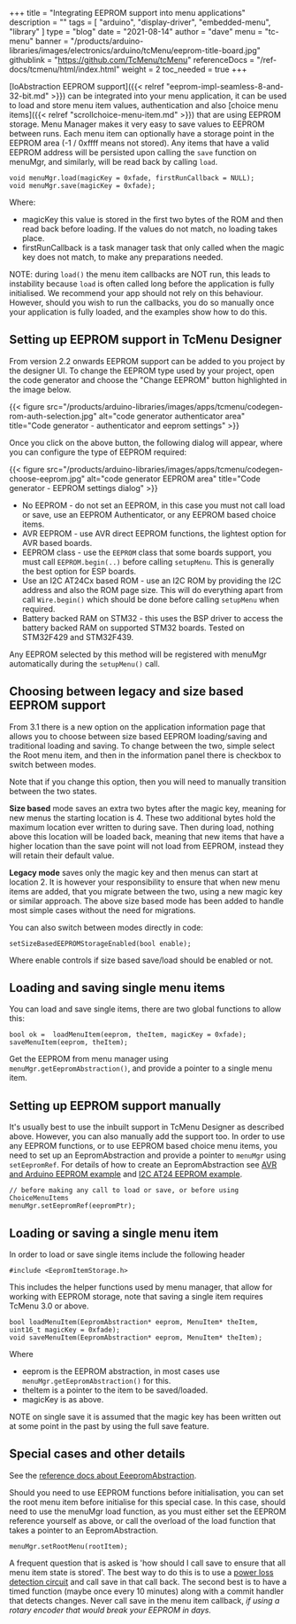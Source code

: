 +++
title = "Integrating EEPROM support into menu applications"
description = ""
tags = [ "arduino", "display-driver", "embedded-menu", "library" ]
type = "blog"
date = "2021-08-14"
author =  "dave"
menu = "tc-menu"
banner = "/products/arduino-libraries/images/electronics/arduino/tcMenu/eeprom-title-board.jpg"
githublink = "https://github.com/TcMenu/tcMenu"
referenceDocs = "/ref-docs/tcmenu/html/index.html"
weight = 2
toc_needed = true
+++

[IoAbstraction EEPROM support]({{< relref "eeprom-impl-seamless-8-and-32-bit.md" >}}) can be integrated into your menu application, it can be used to load and store menu item values, authentication and also [choice menu items]({{< relref "scrollchoice-menu-item.md" >}}) that are using EEPROM storage. Menu Manager makes it very easy to save values to EEPROM between runs. Each menu item can optionally have a storage point in the EEPROM area (-1 / 0xffff means not stored). Any items that have a valid EEPROM address will be persisted upon calling the `save` function on menuMgr, and similarly, will be read back by calling `load`.

    void menuMgr.load(magicKey = 0xfade, firstRunCallback = NULL);
    void menuMgr.save(magicKey = 0xfade);

Where:

* magicKey this value is stored in the first two bytes of the ROM and then read back before loading. If the values do not match, no loading takes place.
* firstRunCallback is a task manager task that only called when the magic key does not match, to make any preparations needed.

NOTE: during `load()` the menu item callbacks are NOT run, this leads to instability because `load` is often called long before the application is fully initialised. We recommend your app should not rely on this behaviour. However, should you wish to run the callbacks, you do so manually once your application is fully loaded, and the examples show how to do this.

## Setting up EEPROM support in TcMenu Designer

From version 2.2 onwards EEPROM support can be added to you project by the designer UI. To change the EEPROM type used by your project, open the code generator and choose the "Change EEPROM" button highlighted in the image below.

{{< figure src="/products/arduino-libraries/images/apps/tcmenu/codegen-rom-auth-selection.jpg" alt="code generator authenticator area" title="Code generator - authenticator and eeprom settings" >}}

Once you click on the above button, the following dialog will appear, where you can configure the type of EEPROM required:

{{< figure src="/products/arduino-libraries/images/apps/tcmenu/codegen-choose-eeprom.jpg" alt="code generator EEPROM area" title="Code generator - EEPROM settings dialog" >}}

* No EEPROM - do not set an EEPROM, in this case you must not call load or save, use an EEPROM Authenticator, or any EEPROM based choice items.
* AVR EEPROM - use AVR direct EEPROM functions, the lightest option for AVR based boards.
* EEPROM class - use the `EEPROM` class that some boards support, you must call `EEPROM.begin(..)` before calling `setupMenu`. This is generally the best option for ESP boards.
* Use an I2C AT24Cx based ROM - use an I2C ROM by providing the I2C address and also the ROM page size. This will do everything apart from call `Wire.begin()` which should be done before calling `setupMenu` when required.
* Battery backed RAM on STM32 - this uses the BSP driver to access the battery backed RAM on supported STM32 boards. Tested on STM32F429 and STM32F439. 

Any EEPROM selected by this method will be registered with menuMgr automatically during the `setupMenu()` call.

## Choosing between legacy and size based EEPROM support

From 3.1 there is a new option on the application information page that allows you to choose between size based EEPROM loading/saving and traditional loading and saving. To change between the two, simple select the Root menu item, and then in the information panel there is checkbox to switch between modes. 

Note that if you change this option, then you will need to manually transition between the two states. 

**Size based** mode saves an extra two bytes after the magic key, meaning for new menus the starting location is 4. These two additional bytes hold the maximum location ever written to during save. Then during load, nothing above this location will be loaded back, meaning that new items that have a higher location than the save point will not load from EEPROM, instead they will retain their default value.   

**Legacy mode** saves only the magic key and then menus can start at location 2. It is however your responsibility to ensure that when new menu items are added, that you migrate between the two, using a new magic key or similar approach. The above size based mode has been added to handle most simple cases without the need for migrations.

You can also switch between modes directly in code:

    setSizeBasedEEPROMStorageEnabled(bool enable);

Where enable controls if size based save/load should be enabled or not.

## Loading and saving single menu items

You can load and save single items, there are two global functions to allow this:

    bool ok =  loadMenuItem(eeprom, theItem, magicKey = 0xfade);
    saveMenuItem(eeprom, theItem);

Get the EEPROM from menu manager using `menuMgr.getEepromAbstraction()`, and provide a pointer to a single menu item.

## Setting up EEPROM support manually

It's usually best to use the inbuilt support in TcMenu Designer as described above. However, you can also manually add the support too. In order to use any EEPROM functions, or to use EEPROM based choice menu items, you need to set up an EepromAbstraction and provide a pointer to `menuMgr` using `setEepromRef`. For details of how to create an EepromAbstraction see [AVR and Arduino EEPROM example](https://github.com/TcMenu/IoAbstraction/blob/main/examples/avrEepromExample/avrEepromExample.ino) and [I2C AT24 EEPROM example](https://github.com/TcMenu/IoAbstraction/blob/main/examples/i2cEepromExample/i2cEepromExample.ino).

    // before making any call to load or save, or before using ChoiceMenuItems
    menuMgr.setEepromRef(eepromPtr);
 

## Loading or saving a single menu item

In order to load or save single items include the following header

    #include <EepromItemStorage.h>

This includes the helper functions used by menu manager, that allow for working with EEPROM storage, note that saving a single item requires TcMenu 3.0 or above.

    bool loadMenuItem(EepromAbstraction* eeprom, MenuItem* theItem, uint16_t magicKey = 0xfade);
    void saveMenuItem(EepromAbstraction* eeprom, MenuItem* theItem);

Where

* eeprom is the EEPROM abstraction, in most cases use `menuMgr.getEepromAbstraction()` for this.
* theItem is a pointer to the item to be saved/loaded.
* magicKey is as above.

NOTE on single save it is assumed that the magic key has been written out at some point in the past by using the full save feature.

## Special cases and other details

See the [reference docs about EeepromAbstraction](https://www.thecoderscorner.com/ref-docs/ioabstraction/html/class_eeprom_abstraction.html).

Should you need to use EEPROM functions before initialisation, you can set the root menu item before initialise for this special case. In this case, should need to use the menuMgr load function, as you must either set the EEPROM reference yourself as above, or  call the overload of the load function that takes a pointer to an EepromAbstraction. 

    menuMgr.setRootMenu(rootItem);

A frequent question that is asked is 'how should I call save to ensure that all menu item state is stored'. The best way to do this is to use a [power loss detection circuit](https://www.thecoderscorner.com/electronics/microcontrollers/psu-control/detecting-power-loss-in-powersupply/) and call save in that call back. The second best is to have a timed function (maybe once every 10 minutes) along with a commit handler that detects changes. Never call save in the menu item callback, *if using a rotary encoder that would break your EEPROM in days.* 

